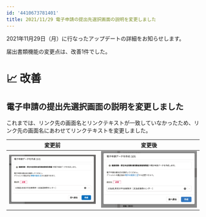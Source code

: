 ```yaml
---
id: '4410673781401'
title: 2021/11/29 電子申請の提出先選択画面の説明を変更しました
---
```

2021年11月29日（月）に行なったアップデートの詳細をお知らせします。

届出書類機能の変更点は、改善1件でした。

# 📈 改善

## 電子申請の提出先選択画面の説明を変更しました

これまでは、リンク先の画面名とリンクテキストが一致していなかったため、リンク先の画面名にあわせてリンクテキストを変更しました。

| 変更前 | 変更後 |
| --- | --- |
| ![](./58666dfa-d479-4ba8-ba18-f1db8781428b.png) | ![](./mceclip0.png) |
